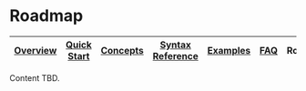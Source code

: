 # Roadmap

| [Overview](/docs/) |[Quick Start](/docs/quickstart#quick-start) | [Concepts](/docs/concepts.md#concepts) | [Syntax Reference](/docs/syntax-reference.md#syntax-reference) | [Examples](/docs/examples.md#examples) | [FAQ](/docs/faq.md#frequently-asked-questions)  | Roadmap | [Demo](/ksql-clickstream-demo/) |
|---|----|-----|----|----|----|----|----|

Content TBD.